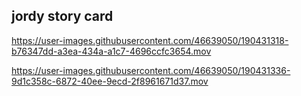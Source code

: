## jordy story card

https://user-images.githubusercontent.com/46639050/190431318-b76347dd-a3ea-434a-a1c7-4696ccfc3654.mov

https://user-images.githubusercontent.com/46639050/190431336-9d1c358c-6872-40ee-9ecd-2f8961671d37.mov


